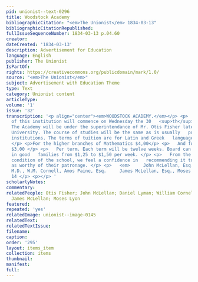 ```yaml
---
pid: unionist--text-0296
title: Woodstock Academy
bibliographicCitation: "<em>The Unionist</em> 1834-03-13"
bibliographicCitationRepublished: 
fullIssueSequenceNumber: 1834-03-13 p.04.60
creator: 
dateCreated: '1834-03-13'
description: Advertisement for Education
language: English
publisher: The Unionist
IsPartOf: 
rights: https://creativecommons.org/publicdomain/mark/1.0/
source: "<em>The Unionist</em>"
subject: Advertisement with Education Theme
type: Text
category: Unionist content
articleType: 
volume: '1'
issue: '32'
transcription: '<p align="center"><em>WOODSTOCK ACADEMY.</em></p> <p>   The fall term
  of this institution will commence on Wednesday the 30   <sup>th</sup>   of Oct.
  The Academy will be under the superintendance of Mr. Otis Fisher late   of Brown
  University. The course of studies will be the same as is usually   pursued in similar
  institutions. The terms of tuition are for Latin and Greek   languages -- $4,00
  </p> <p>For the higher branches of Mathematics $4,00</p> <p>   And for other English   branches&nbsp;&nbsp;&nbsp;&nbsp;&nbsp;&nbsp;&nbsp;&nbsp;&nbsp;
  $3,00 </p> <p>   Per term. Each term will be twelve weeks. Board can be obtained
  in good   families from $1,25 to $1,50 per week. </p> <p>   From the late flourishing
  condition of the school, we feel a confidence in   recommending it to the public
  as worthy of their patronage. </p> <p>   <em>     John McLellan, Esq., Daniel Lyman,
  M.D., W.M. Cornell, Amos Paine, Esq.     James McLellan, Esq., Moses Lyon,   </em>   Trustees&nbsp;&nbsp;&nbsp;&nbsp;&nbsp;&nbsp;&nbsp;&nbsp;&nbsp;&nbsp;&nbsp;&nbsp;&nbsp;&nbsp;&nbsp;&nbsp;&nbsp;&nbsp;&nbsp;&nbsp;&nbsp;&nbsp;&nbsp;&nbsp;&nbsp;&nbsp;&nbsp;&nbsp;&nbsp;&nbsp;&nbsp;&nbsp;&nbsp;&nbsp;&nbsp;&nbsp;&nbsp;&nbsp;   &nbsp;&nbsp;&nbsp;&nbsp;&nbsp;&nbsp;&nbsp;&nbsp;&nbsp;&nbsp;&nbsp;
  14 </p> <p></p> '
scholarlyNotes: 
commentary: 
relatedPeople: Otis Fisher; John McLellan; Daniel Lyman; William Cornell; Amos Paine;
  James McLellan; Moses Lyon
featured: 
repeated: 'yes'
relatedImage: unionist--image-0145
relatedText: 
relatedTextIssue: 
filename: 
caption: 
order: '295'
layout: items_item
collection: items
thumbnail: 
manifest: 
full: 
---
```

